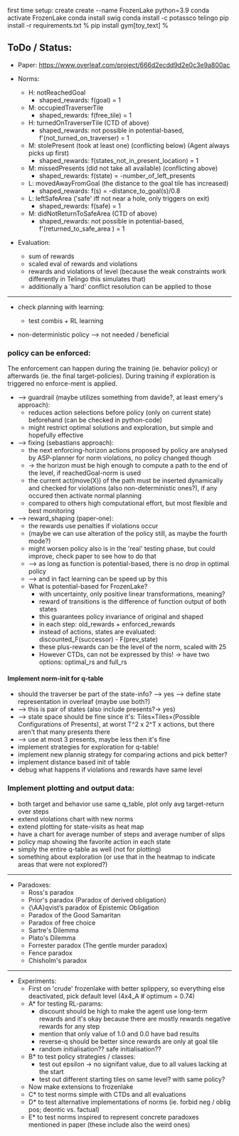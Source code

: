 first time setup:
create create --name FrozenLake python=3.9
conda activate FrozenLake
conda install swig
conda install -c potassco telingo
pip install -r requirements.txt
% pip install gym[toy_text] %

## ToDo / Status:
- Paper: https://www.overleaf.com/project/666d2ecdd9d2e0c3e9a800ac


- Norms:
  - H: notReachedGoal
    - shaped_rewards: f(goal) = 1 
  - M: occupiedTraverserTile
    - shaped_rewards: f(free_tile) = 1
  - H: turnedOnTraverserTile (CTD of above)
    - shaped_rewards: not possible in potential-based, f'(not_turned_on_traverser) = 1
  - M: stolePresent (took at least one) (conflicting below) (Agent always picks up first)
    - shaped_rewards: f(states_not_in_present_location) = 1
  - M: missedPresents (did not take all available) (conflicting above)
    - shaped_rewards: f(state) = -number_of_left_presents
  - L: movedAwayFromGoal (the distance to the goal tile has increased)
    - shaped_rewards: f(s) = -distance_to_goal(s)/0.8
  - L: leftSafeArea ('safe' iff not near a hole, only triggers on exit)
    - shaped_rewards: f(safe) = 1
  - M: didNotReturnToSafeArea (CTD of above)
    - shaped_rewards: not possible in potential-based, f'(returned_to_safe_area ) = 1


- Evaluation:
  - sum of rewards
  - scaled eval of rewards and violations
  - rewards and violations of level (because the weak constraints work differently in Telingo this simulates that)
  - additionally a 'hard' conflict resolution can be applied to those

---------------

- check planning with learning:
  - test combis + RL learning


- non-deterministic policy --> not needed / beneficial


### policy can be enforced:
The enforcement can happen during the training (ie. behavior policy) or afterwards (ie. the final target-policies).
During training if exploration is triggered no enforce-ment is applied.

- --> guardrail (maybe utilizes something from davide?, at least emery's approach):
  - reduces action selections before policy (only on current state) beforehand (can be checked in python-code)
  - might restrict optimal solutions and exploration, but simple and hopefully effective
- --> fixing (sebastians approach):
  - the next enforcing-horizon actions proposed by policy are analysed by ASP-planner for norm violations, no policy changed though
  - -> the horizon must be high enough to compute a path to the end of the level, if reachedGoal-norm is used
  - the current act(move(X)) of the path must be inserted dynamically and checked for violations (also non-deterministic ones?), if any occured then activate normal planning
  - compared to others high computational effort, but most flexible and best monitoring 
- --> reward_shaping (paper-one):
  - the rewards use penalties if violations occur
  - (maybe we can use alteration of the policy still, as maybe the fourth mode?)
  - might worsen policy also is in the 'real' testing phase, but could improve, check paper to see how to do that
  - --> as long as function is potential-based, there is no drop in optimal policy
  - --> and in fact learning can be speed up by this
  - What is potential-based for FrozenLake?
    - with uncertainty, only positive linear transformations, meaning?
    - reward of transitions is the difference of function output of both states
    - this guarantees policy invariance of original and shaped
    - in each step: old_rewards + enforced_rewards
    - instead of actions, states are evaluated: discounted_F(successor) - F(prev_state)
    - these plus-rewards can be the level of the norm, scaled with 25
    - However CTDs, can not be expressed by this! -> have two options: optimal_rs and full_rs

#### Implement norm-init for q-table

- should the traverser be part of the state-info? --> yes --> define state representation in overleaf (maybe use both?)
- --> this is pair of states (also include presents?-> yes)
- --> state space should be fine since it's: Tiles×Tiles×(Possible Configurations of Presents), at worst T^2 x 2^T x actions, but there aren't that many presents there
- --> use at most 3 presents, maybe less then it's fine
- implement strategies for exploration for q-table!
- implement new plannig strategy for comparing actions and pick better?
- implement distance based init of table
- debug what happens if violations and rewards have same level


### Implement plotting and output data:
  - both target and behavior use same q_table, plot only avg target-return over steps
  - extend violations chart with new norms
  - extend plotting for state-visits as heat map
  - have a chart for average number of steps and average number of slips
  - policy map showing the favorite action in each state
  - simply the entire q-table as well (not for plotting)
  - something about exploration (or use that in the heatmap to indicate areas that were not explored?)

---------------

- Paradoxes:
  - Ross's paradox
  - Prior's paradox (Paradox of derived obligation)
  - {\AA}qvist’s paradox of Epistemic Obligation
  - Paradox of the Good Samaritan
  - Paradox of free choice
  - Sartre's Dilemma
  - Plato's Dilemma
  - Forrester paradox (The gentle murder paradox)
  - Fence paradox
  - Chisholm's paradox

---------------

- Experiments:
  - First on 'crude' frozenlake with better splippery, so everything else deactivated, pick default level (4x4_A # optimum = 0.74)
  - A* for testing RL-params:
    - discount should be high to make the agent use long-term rewards and it's okay because there are mostly rewards negative rewards for any step
    - mention that only value of 1.0 and 0.0 have bad results
    - reverse-q should be better since rewards are only at goal tile
    - random initialisation?? safe initialisation??
  - B* to test policy strategies / classes:
    - test out epsilon -> no signifant value, due to all values lacking at the start
    - test out different starting tiles on same level? with same policy?
  - Now make extensions to frozenlake
  - C* to test norms simple with CTDs and all evaluations
  - D* to test alternative implementations of norms (ie. forbid neg / oblig pos; deontic vs. factual)
  - E* to test norms inspired to represent concrete paradoxes mentioned in paper (these include also the weird ones)


